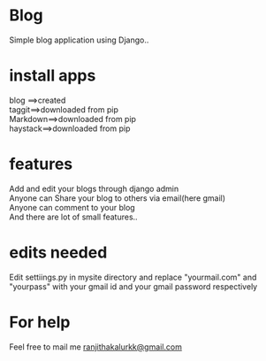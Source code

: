 # Blog
Simple blog application using Django.. 

# install apps
blog ==>created                                                                                                                    
taggit==>downloaded from pip                                                                                                                   
Markdown==>downloaded from pip                                                                                      
haystack==>downloaded from pip                                                                                                     

# features
Add and edit your blogs through django admin                                                                                                                                                                         
Anyone can Share your blog to others via email(here gmail)                                                                         
Anyone can comment to your blog                                                                                                    
And there are lot of small features..                                                                                                                                                                               

# edits needed
Edit settiings.py in mysite directory and replace "yourmail.com" and "yourpass" with your gmail id and your gmail password respectively

# For help
Feel free to mail me ranjithakalurkk@gmail.com
